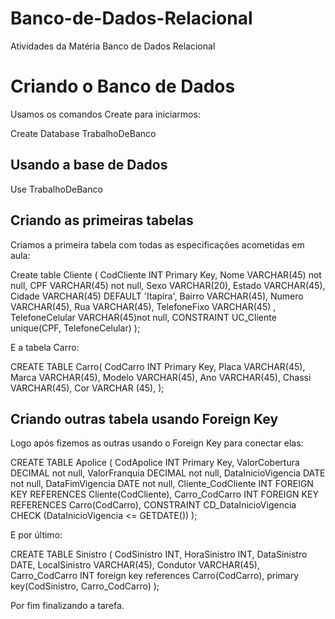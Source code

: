 # Banco-de-Dados-Relacional
Atividades da Matéria Banco de Dados Relacional

<h1>Criando o Banco de Dados </h1>

Usamos os comandos Create para iniciarmos:

Create Database TrabalhoDeBanco

<h2>Usando a base de Dados</h2>

Use TrabalhoDeBanco

<h2>Criando as primeiras tabelas</h2>

Criamos a primeira tabela com todas as especificações acometidas em aula: 

Create table Cliente (
CodCliente INT Primary Key,
Nome VARCHAR(45) not null, 
CPF VARCHAR(45) not null,
Sexo VARCHAR(20),
Estado VARCHAR(45),
Cidade VARCHAR(45) DEFAULT 'Itapira',
Bairro VARCHAR(45),
Numero VARCHAR(45),
Rua VARCHAR(45),
TelefoneFixo VARCHAR(45) ,
TelefoneCelular VARCHAR(45)not null,
CONSTRAINT UC_Cliente unique(CPF, TelefoneCelular)
);

E a tabela Carro: 

CREATE TABLE Carro(
CodCarro INT Primary Key,
Placa VARCHAR(45),
Marca VARCHAR(45),
Modelo VARCHAR(45),
Ano VARCHAR(45),
Chassi VARCHAR(45),
Cor VARCHAR (45),
);


<h2>Criando outras tabela usando Foreign Key</h2>

Logo após fizemos as outras usando o Foreign Key para conectar elas: 

CREATE TABLE Apolice (
CodApolice INT Primary Key,
ValorCobertura DECIMAL not null,
ValorFranquia DECIMAL not null,
DataInicioVigencia DATE not null,
DataFimVigencia DATE not null,
Cliente_CodCliente INT FOREIGN KEY REFERENCES Cliente(CodCliente),
Carro_CodCarro INT FOREIGN KEY REFERENCES Carro(CodCarro),
CONSTRAINT CD_DataInicioVigencia CHECK (DataInicioVigencia <= GETDATE())
);

E por último: 

CREATE TABLE Sinistro (
CodSinistro INT,
HoraSinistro INT, 
DataSinistro DATE,
LocalSinistro VARCHAR(45),
Condutor VARCHAR(45),
Carro_CodCarro INT foreign key references Carro(CodCarro),
primary key(CodSinistro, Carro_CodCarro)
);

Por fim finalizando a tarefa. 

